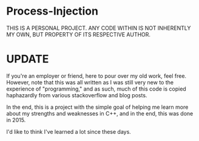 Process-Injection
=================

THIS IS A PERSONAL PROJECT. ANY CODE WITHIN IS NOT INHERENTLY MY OWN, BUT PROPERTY OF ITS RESPECTIVE AUTHOR.

UPDATE
======

If you're an employer or friend, here to pour over my old work, feel free. However, note that this was all written as I was still very new to the experience of "programming," and as such, much of this code is copied haphazardly from various stackoverflow and blog posts.

In the end, this is a project with the simple goal of helping me learn more about my strengths and weaknesses in C++, and in the end, this was done in 2015.

I'd like to think I've learned a lot since these days.
